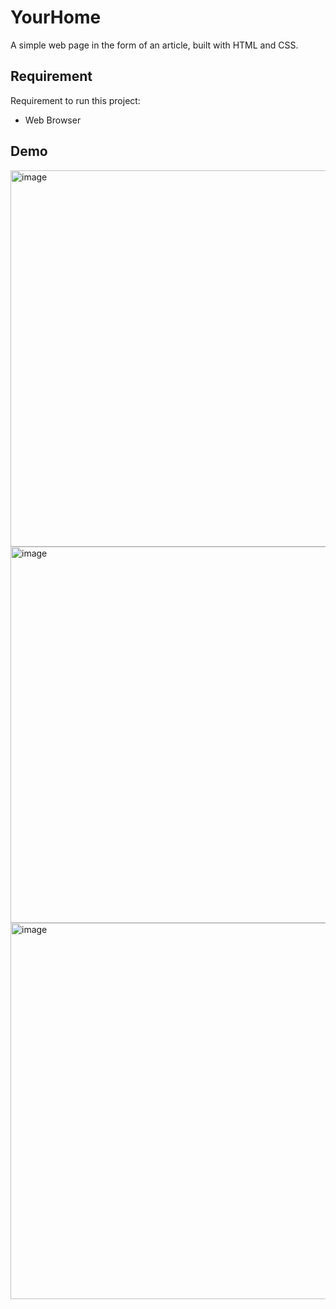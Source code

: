 # YourHome

A simple web page in the form of an article, built with HTML and CSS.

## Requirement
Requirement to run this project:
- Web Browser

## Demo
<img width="602" alt="image" src="https://github.com/zask45/web-YourHome/assets/117462539/854af5c2-0052-41f3-8432-7e743c6d853f">
<img width="602" alt="image" src="https://github.com/zask45/web-YourHome/assets/117462539/60bc283a-b723-4592-b3be-2e82da655c6a">
<img width="602" alt="image" src="https://github.com/zask45/web-YourHome/assets/117462539/b7d0650b-31b5-41da-bd3b-b7b6692eeeef">
